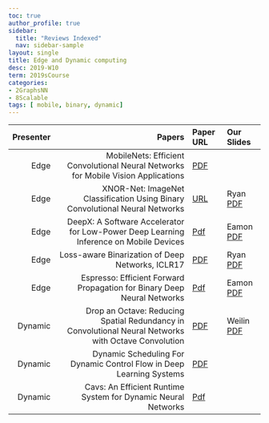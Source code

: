 ```yaml
---
toc: true
author_profile: true
sidebar:
  title: "Reviews Indexed"
  nav: sidebar-sample
layout: single
title: Edge and Dynamic computing 
desc: 2019-W10
term: 2019sCourse
categories:
- 2GraphsNN
- 8Scalable
tags: [ mobile, binary, dynamic]  
---
```


| Presenter | Papers | Paper URL| Our Slides |
| -----: | -------------------------------------: | :----- | :----- |
| Edge |  MobileNets: Efficient Convolutional Neural Networks for Mobile Vision Applications | [PDF]({{site.baseurl}}/talks2019/19sCourse/)   | 
| Edge | XNOR-Net: ImageNet Classification Using Binary Convolutional Neural Networks | [URL]()   |   Ryan [PDF]({{site.baseurl}}/talks2019/Extra19s/2019-03-05-Ryan-McCampbell-XNOR-Net.pdf)  | 
| Edge | DeepX: A Software Accelerator for Low-Power Deep Learning Inference on Mobile Devices  | [Pdf](https://ix.cs.uoregon.edu/~jiao/papers/ipsn16.pdf) | Eamon [PDF]({{site.baseurl}}/talks2019/19sCourse/20190306-Eamon-DeepX.pdf)   | 
| Edge |  Loss-aware Binarization of Deep Networks, ICLR17 | [PDF](https://arxiv.org/abs/1611.01600)   | Ryan [PDF]({{site.baseurl}}/talks2019/19sCourse/20190222-Ryan-McCampbell-BNN.pdf)   | 
| Edge |  Espresso: Efficient Forward Propagation for Binary Deep Neural Networks    | [Pdf](https://arxiv.org/abs/1705.07175) | Eamon [PDF]({{site.baseurl}}/talks2019/19sCourse/20190419-Eamon-Espresso.pdf)   | 
| Dynamic |  Drop an Octave: Reducing Spatial Redundancy in Convolutional Neural Networks with Octave Convolution | [PDF](https://arxiv.org/abs/1904.05049) | Weilin [PDF]({{site.baseurl}}/talks2019/19sCourse/20190426-Weilin-DropAnOctave.pdf)   | 
| Dynamic | Dynamic Scheduling For Dynamic Control Flow in Deep Learning Systems   | [PDF](http://www.cs.cmu.edu/~jinlianw/papers/dynamic_scheduling_nips18_sysml.pdf) |  |  
| Dynamic |   Cavs: An Efficient Runtime System for Dynamic Neural Networks  |  [Pdf](https://www.usenix.org/system/files/conference/atc18/atc18-xu-shizhen.pdf) |   |
